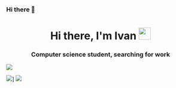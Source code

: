 ### Hi there 👋
<h1 align="center">Hi there, I'm <a>Ivan</a> 
<img src="https://github.com/blackcater/blackcater/raw/main/images/Hi.gif" height="32"/></h1>
<h3 align="center">Computer science student, searching for work </h3>

![](https://komarev.com/ghpvc/?username=your-github-username)


![](https://github-profile-summary-cards.vercel.app/api/cards/most-commit-language?username=daniilshat&theme=solarized_dark)]
![](https://github-profile-summary-cards.vercel.app/api/cards/stats?username=daniilshat&theme=solarized_dark)



<!--
**nejiklol/nejiklol** is a ✨ _special_ ✨ repository because its `README.md` (this file) appears on your GitHub profile.

Here are some ideas to get you started:

- 🔭 I’m currently working on ...
- 🌱 I’m currently learning ...
- 👯 I’m looking to collaborate on ...
- 🤔 I’m looking for help with ...
- 💬 Ask me about ...
- 📫 How to reach me: ...
- 😄 Pronouns: ...
- ⚡ Fun fact: ...
-->
